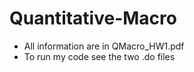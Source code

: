 # Quantitative-Macro
- All information are in QMacro_HW1.pdf
- To run my code see the two .do files
